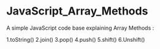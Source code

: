 # JavaScript_Array_Methods
A simple JavaScript code base explaining Array Methods :

1.toString()
2.join()
3.pop()
4.push()
5.shift()
6.Unshift()
